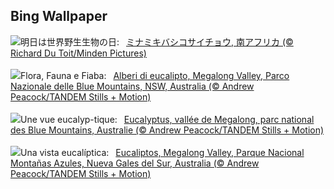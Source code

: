 ## Bing Wallpaper
![](https://www.bing.com/th?id=OHR.HornbillPair_JA-JP1960738768_UHD.jpg&w=1000)明日は世界野生生物の日:&nbsp;&ensp;[ミナミキバシコサイチョウ, 南アフリカ (© Richard Du Toit/Minden Pictures)](https://www.bing.com/th?id=OHR.HornbillPair_JA-JP1960738768_UHD.jpg)
<br><br/>
![](https://www.bing.com/th?id=OHR.EucalyptusForest_IT-IT0078107703_UHD.jpg&w=1000)Flora, Fauna e Fiaba:&nbsp;&ensp;[Alberi di eucalipto, Megalong Valley, Parco Nazionale delle Blue Mountains, NSW, Australia (© Andrew Peacock/TANDEM Stills + Motion)](https://www.bing.com/th?id=OHR.EucalyptusForest_IT-IT0078107703_UHD.jpg)
<br><br/>
![](https://www.bing.com/th?id=OHR.EucalyptusForest_FR-FR3221720443_UHD.jpg&w=1000)Une vue eucalyp-tique:&nbsp;&ensp;[Eucalyptus, vallée de Megalong, parc national des Blue Mountains, Australie (© Andrew Peacock/TANDEM Stills + Motion)](https://www.bing.com/th?id=OHR.EucalyptusForest_FR-FR3221720443_UHD.jpg)
<br><br/>
![](https://www.bing.com/th?id=OHR.EucalyptusForest_ES-ES6432819032_UHD.jpg&w=1000)Una vista eucalíptica:&nbsp;&ensp;[Eucaliptos, Megalong Valley, Parque Nacional Montañas Azules, Nueva Gales del Sur, Australia (© Andrew Peacock/TANDEM Stills + Motion)](https://www.bing.com/th?id=OHR.EucalyptusForest_ES-ES6432819032_UHD.jpg)
<br><br/>
